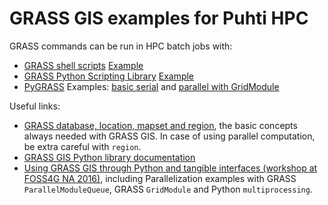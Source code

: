 # GRASS GIS examples for Puhti HPC

GRASS commands can be run in HPC batch jobs with:

* [GRASS shell scripts](https://grasswiki.osgeo.org/wiki/GRASS_Python_Scripting_Library) [Example](01_serial_cli)
* [GRASS Python Scripting Library](https://grasswiki.osgeo.org/wiki/GRASS_Python_Scripting_Library)  [Example](02_python_scripting_serial)
* [PyGRASS](https://grasswiki.osgeo.org/wiki/Python/pygrass) Examples: [basic serial](03_pygrass_serial) and [parallel with GridModule](03_pygrass_parallel)

Useful links:
* [GRASS database, location, mapset and region](https://grass.osgeo.org/grass79/manuals/grass_database.html), the basic concepts always needed with GRASS GIS. 
In case of using parallel computation, be extra careful with `region`.
* [GRASS GIS Python library documentation](https://grass.osgeo.org/grass79/manuals/libpython/script.html)
* [Using GRASS GIS through Python and tangible interfaces (workshop at FOSS4G NA 2016)](https://grasswiki.osgeo.org/wiki/Using_GRASS_GIS_through_Python_and_tangible_interfaces_(workshop_at_FOSS4G_NA_2016)), 
including Parallelization examples with GRASS `ParallelModuleQueue`, GRASS `GridModule` and Python `multiprocessing`.
